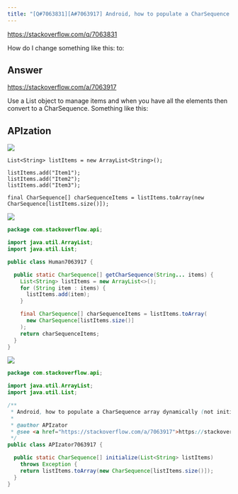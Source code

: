 ```yaml
---
title: "[Q#7063831][A#7063917] Android, how to populate a CharSequence array dynamically (not initializing?)"
---
```


https://stackoverflow.com/q/7063831

How do I change something like this:
to:

## Answer

https://stackoverflow.com/a/7063917

Use a List object to manage items and when you have all the elements then convert to a CharSequence. Something like this:

## APIzation

<div class="code-3columns-row">

<div class="code-3columns-column">

<div><img src="/stackoverflow.png" /></div>

```plain
List<String> listItems = new ArrayList<String>();

listItems.add("Item1");
listItems.add("Item2");
listItems.add("Item3");

final CharSequence[] charSequenceItems = listItems.toArray(new CharSequence[listItems.size()]);
```

</div>

<div class="code-3columns-column">

<div><img src="/human.png" /></div>

```java
package com.stackoverflow.api;

import java.util.ArrayList;
import java.util.List;

public class Human7063917 {

  public static CharSequence[] getCharSequence(String... items) {
    List<String> listItems = new ArrayList<>();
    for (String item : items) {
      listItems.add(item);
    }

    final CharSequence[] charSequenceItems = listItems.toArray(
      new CharSequence[listItems.size()]
    );
    return charSequenceItems;
  }
}

```

</div>

<div class="code-3columns-column">

<div><img src="/apizator.png" /></div>

```java
package com.stackoverflow.api;

import java.util.ArrayList;
import java.util.List;

/**
 * Android, how to populate a CharSequence array dynamically (not initializing?)
 *
 * @author APIzator
 * @see <a href="https://stackoverflow.com/a/7063917">https://stackoverflow.com/a/7063917</a>
 */
public class APIzator7063917 {

  public static CharSequence[] initialize(List<String> listItems)
    throws Exception {
    return listItems.toArray(new CharSequence[listItems.size()]);
  }
}

```

</div>

</div>